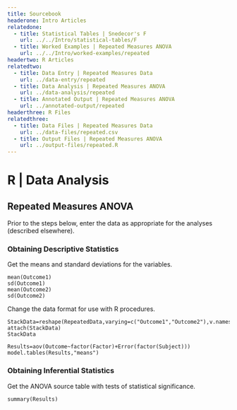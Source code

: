 ```yaml
---
title: Sourcebook
headerone: Intro Articles
relatedone:
  - title: Statistical Tables | Snedecor's F
    url: ../../Intro/statistical-tables/F
  - title: Worked Examples | Repeated Measures ANOVA
    url: ../../Intro/worked-examples/repeated
headertwo: R Articles
relatedtwo:
  - title: Data Entry | Repeated Measures Data
    url: ../data-entry/repeated
  - title: Data Analysis | Repeated Measures ANOVA
    url: ../data-analysis/repeated
  - title: Annotated Output | Repeated Measures ANOVA
    url: ../annotated-output/repeated
headerthree: R Files
relatedthree:
  - title: Data Files | Repeated Measures Data
    url: ../data-files/repeated.csv
  - title: Output Files | Repeated Measures ANOVA
    url: ../output-files/repeated.R
---
```


# R | Data Analysis

## Repeated Measures ANOVA

Prior to the steps below, enter the data as appropriate for the analyses (described elsewhere).

### Obtaining Descriptive Statistics

Get the means and standard deviations for the variables.

```{r}
mean(Outcome1)
sd(Outcome1)
mean(Outcome2)
sd(Outcome2)
```

Change the data format for use with R procedures.

```{r}
StackData=reshape(RepeatedData,varying=c("Outcome1","Outcome2"),v.names="Outcome",timevar="Factor",idvar="Subject",direction="long")
attach(StackData)
StackData
```

```{r}
Results=aov(Outcome~factor(Factor)+Error(factor(Subject)))
model.tables(Results,"means")
```

### Obtaining Inferential Statistics

Get the ANOVA source table with tests of statistical significance.

```{r}
summary(Results)
```
